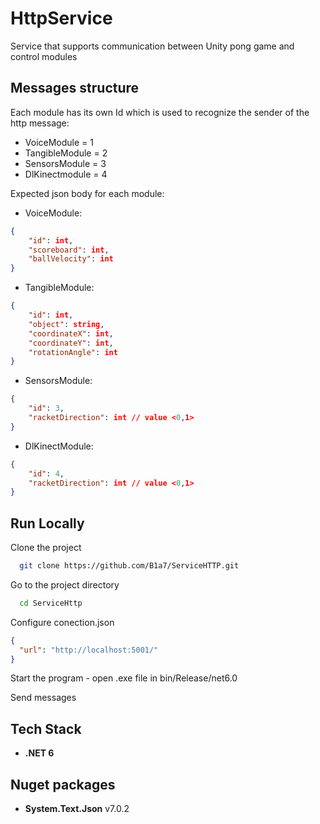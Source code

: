 
# HttpService

Service that supports communication between Unity pong game and control modules



## Messages structure 

Each module has its own Id which is used to recognize the sender of the http message:   

- VoiceModule = 1
- TangibleModule = 2
- SensorsModule = 3
- DlKinectmodule = 4

Expected json body for each module:

- VoiceModule: 
```json
{ 
    "id": int, 
    "scoreboard": int, 
    "ballVelocity": int 
}
```

- TangibleModule: 
```json
{ 
    "id": int, 
    "object": string, 
    "coordinateX": int, 
    "coordinateY": int, 
    "rotationAngle": int 
}
```

- SensorsModule: 
```json
{ 
    "id": 3, 
    "racketDirection": int // value <0,1> 
}
```

- DlKinectModule: 
```json
{ 
    "id": 4, 
    "racketDirection": int // value <0,1> 
}
```

## Run Locally

Clone the project

```bash
  git clone https://github.com/B1a7/ServiceHTTP.git
```

Go to the project directory

```bash
  cd ServiceHttp
```

Configure conection.json 

```json
{
  "url": "http://localhost:5001/"
}
```

Start the program - open .exe file in bin/Release/net6.0

Send messages

## Tech Stack

- **.NET 6**
## Nuget packages

- **System.Text.Json** v7.0.2

